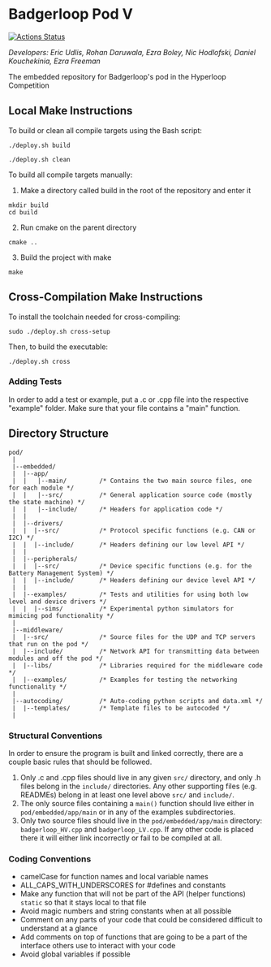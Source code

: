 # Badgerloop Pod V

[![Actions Status](https://github.com/badgerloop-software/pod-embedded/workflows/CI/badge.svg)](https://github.com/badgerloop-software/pod-embedded/actions)

*Developers: Eric Udlis, Rohan Daruwala, Ezra Boley, Nic Hodlofski, Daniel Kouchekinia, Ezra Freeman*

The embedded repository for Badgerloop's pod in the Hyperloop Competition

## Local Make Instructions

To build or clean all compile targets using the Bash script:

```
./deploy.sh build
```

```
./deploy.sh clean
```

To build all compile targets manually:

1) Make a directory called build in the root of the repository and enter it

```
mkdir build
cd build
```

2) Run cmake on the parent directory 

```
cmake ..
```

3) Build the project with make

```
make
```

## Cross-Compilation Make Instructions

To install the toolchain needed for cross-compiling:

```
sudo ./deploy.sh cross-setup
```

Then, to build the executable:

```
./deploy.sh cross
```


### Adding Tests

In order to add a test or example, put a .c or .cpp file into the respective "example" folder. Make sure that your file contains a "main" function.

## Directory Structure
```
pod/
 |
 |--embedded/
 |  |--app/          
 |  |   |--main/         /* Contains the two main source files, one for each module */
 |  |   |--src/          /* General application source code (mostly the state machine) */
 |  |   |--include/      /* Headers for application code */
 |  |
 |  |--drivers/
 |  |  |--src/           /* Protocol specific functions (e.g. CAN or I2C) */
 |  |  |--include/       /* Headers defining our low level API */
 |  |
 |  |--peripherals/     
 |  |  |--src/           /* Device specific functions (e.g. for the Battery Management System) */
 |  |  |--include/       /* Headers defining our device level API */
 |  |
 |  |--examples/         /* Tests and utilities for using both low level and device drivers */
 |  |  |--sims/          /* Experimental python simulators for mimicing pod functionality */
 |  
 |--middleware/
 |  |--src/              /* Source files for the UDP and TCP servers that run on the pod */
 |  |--include/          /* Network API for transmitting data between modules and off the pod */
 |  |--libs/             /* Libraries required for the middleware code */
 |  |--examples/         /* Examples for testing the networking functionality */
 | 
 |--autocoding/          /* Auto-coding python scripts and data.xml */
 |  |--templates/        /* Template files to be autocoded */
 |
 ```
 
 ### Structural Conventions
 
 In order to ensure the program is built and linked correctly, there are a couple basic rules that should be followed. 
 
  1. Only .c and .cpp files should live in any given `src/` directory, and only .h files belong in the `include/` directories. Any other supporting files (e.g. READMEs) belong in at least one level above `src/` and `include/`. 
  2. The only source files containing a `main()` function should live either in `pod/embedded/app/main` or in any of the examples subdirectories. 
  3. Only two source files should live in the `pod/embedded/app/main` directory: `badgerloop_HV.cpp` and `badgerloop_LV.cpp`. If any other code is placed there it will either link incorrectly or fail to be compiled at all.
  
### Coding Conventions

- camelCase for function names and local variable names
- ALL_CAPS_WITH_UNDERSCORES for #defines and constants
- Make any function that will not be part of the API (helper functions) `static` so that it stays local to that file
- Avoid magic numbers and string constants when at all possible
- Comment on any parts of your code that could be considered difficult to understand at a glance
- Add comments on top of functions that are going to be a part of the interface others use to interact with your code
- Avoid global variables if possible
